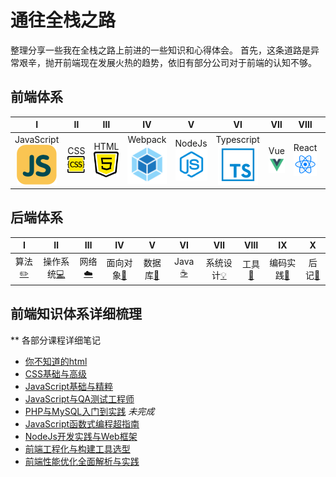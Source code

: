 # 通往全栈之路

整理分享一些我在全栈之路上前进的一些知识和心得体会。
首先，这条道路是异常艰辛，抛开前端现在发展火热的趋势，依旧有部分公司对于前端的认知不够。

## 前端体系

| Ⅰ | Ⅱ | Ⅲ | Ⅳ | Ⅴ | Ⅵ | Ⅶ | Ⅷ | Ⅸ | Ⅹ |
| :-:| :-: | :-: | :-: | :-: | :-: | :-: | :-: | :-: | :-: |
| JavaScript<br>![js][1] | CSS<br>![js][2] | HTML<br>![js][3] | Webpack<br>![js][4] | NodeJs<br>![js][5] | Typescript<br>![js][6] | Vue<br>![js][7] | React<br>![js][8] | Angular<br>![js][9] | Tools<br>![js][10] |

## 后端体系

| Ⅰ | Ⅱ | Ⅲ | Ⅳ | Ⅴ | Ⅵ | Ⅶ | Ⅷ | Ⅸ | Ⅹ |
| :--------: | :---------: | :---------: | :---------: | :---------: | :---------:| :---------: | :-------: | :-------:| :------:|
| 算法[:pencil2:](#pencil2-算法) | 操作系统[:computer:](#computer-操作系统)|网络[:cloud:](#cloud-网络) | 面向对象[:couple:](#couple-面向对象) |数据库[:floppy_disk:](#floppy_disk-数据库)| Java [:coffee:](#coffee-java)| 系统设计[:bulb:](#bulb-系统设计)| 工具[:hammer:](#hammer-工具)| 编码实践[:speak_no_evil:](#speak_no_evil-编码实践)| 后记[:memo:](#memo-后记) |

[1]: ./css/_assert/js.svg
[2]: ./css/_assert/css.svg
[3]: ./css/_assert/html5.svg
[4]: ./css/_assert/webpack.svg
[5]: ./css/_assert/nodejs.svg
[6]: ./css/_assert/typescript.svg
[7]: ./css/_assert/vue.svg
[8]: ./css/_assert/react.svg
[9]: ./css/_assert/angular.svg
[10]: ./css/_assert/tools.svg

## 前端知识体系详细梳理

** 各部分课程详细笔记
* [你不知道的html][1]
* [CSS基础与高级][2]
* [JavaScript基础与精粹][3]
* [JavaScript与QA测试工程师][6]
* [PHP与MySQL入门到实践][5] *未完成*
* [JavaScript函数式编程超指南][7]
* [NodeJs开发实践与Web框架][8]
* [前端工程化与构建工具选型][9]
* [前端性能优化全面解析与实践][10]

[1]: https://github.com/Martin-Shao/yideng-note/blob/master/html-senior/exercises.md
[2]: https://github.com/Martin-Shao/yideng-note/blob/master/css-senior/overview.md
[3]: https://github.com/Martin-Shao/yideng-note/blob/master/es5-senior/exercises.md
[4]: https://github.com/Martin-Shao/yideng-note/blob/master/es6-senior/exercises.md
[5]: https://github.com/Martin-Shao/yideng-note
[6]: https://github.com/Martin-Shao/yideng-note/blob/master/fe-qa/FrontEnd-QA.md
[7]: https://github.com/Martin-Shao/yideng-note/tree/master/functional-programming